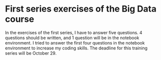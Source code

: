 # First series  exercises of the Big Data course
In the exercises of the first series, I have to answer five questions. 4 questions should be written, and 1 question will be in the notebook environment.
I tried to answer the first four questions in the notebook environment to increase my coding skills.
The deadline for this training series will be October 29.

